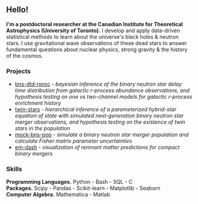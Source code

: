 ## Hello!

**I'm a postdoctoral researcher at the Canadian Institute for Theoretical Astrophysics (University of Toronto).** I develop and apply data-driven statistical methods to learn about the universe's black holes & neutron stars. I use gravitational wave observations of these dead stars to answer fundamental questions about nuclear physics, strong gravity & the history of the cosmos.

### Projects

* [bns-dtd-rproc](https://github.com/landryp/bns-dtd-rproc) - *bayesian inference of the binary neutron star delay time distribution from galactic r-process abundance observations, and hypothesis testing on one vs two-channel models for galactic r-process enrichment history*
* [twin-stars](https://github.com/landryp/twin-stars/tree/gwbench) - *hierarchical inference of a parameterized hybrid-star equation of state with simulated next-generation binary neutron star merger observations, and hypothesis testing on the existence of twin stars in the population*
* [mock-bns-pop](https://github.com/landryp/mock-bns-pop) - *simulate a binary neutron star merger population and calculate Fisher matrix parameter uncertainties*
* [em-dash](https://github.com/landryp/em-dash) - *visualization of remnant matter predictions for compact binary mergers*

### Skills

**Programming Languages.** Python - Bash - SQL - C \
**Packages.** Scipy - Pandas - Scikit-learn - Matplotlib - Seaborn \
**Computer Algebra.** Mathematica - Matlab
